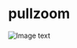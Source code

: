 # pullzoom
![Image text](https://github.com/gumingwei/pullzoom/blob/master/app/src/main/res/drawable-hdpi/Untitled.gif)
